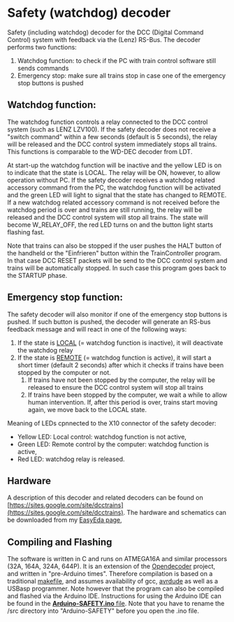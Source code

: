 # Safety (watchdog) decoder

Safety (including watchdog) decoder for the DCC (Digital Command Control) system with feedback via the (Lenz) RS-Bus.
The  decoder performs two functions: 
1. Watchdog function: to check if the PC with train control software still sends commands
2. Emergency stop: make sure all trains stop in case one of the emergency stop buttons is pushed

## Watchdog function:
The watchdog function controls a relay connected to the DCC control system (such as LENZ LZV100).
If the safety decoder does not receive a "switch command" within a few seconds (default is 5 seconds),
the relay will be released and the DCC control system immediately stops all trains. 
This functions is comparable to the WD-DEC decoder from LDT.

At start-up the watchdog function will be inactive and the yellow LED is on to indicate that the state is LOCAL. 
The relay will be ON, however, to allow operation without PC.
If the safety decoder receives a watchdog related accessory command from the PC, the watchdog function will be activated and the green LED will light to signal that the state has changed to REMOTE.
If a new watchdog related accessory command is not received before the watchdog period is over and trains are still running, the relay will be released and the DCC control system will stop all trains.
The state will become W_RELAY_OFF, the red LED turns on and the button light starts flashing fast.

 Note that trains can also be stopped if the user pushes the HALT button of the handheld or the "Einfrieren" button within the TrainController program. In that case DCC RESET packets will be send to the DCC control system and trains will be automatically stopped. In such case this program goes back to the STARTUP phase.

## Emergency stop function:
The safety decoder will also monitor if one of the emergency stop buttons is pushed. If such button is pushed, the decoder will generate an RS-bus feedback message and will react in one of the following ways:
1. If the state is [LOCAL](documentation/safety-local.pdf) (= watchdog function is inactive), it will deactivate the watchdog relay
2. If the state is [REMOTE](documentation/safety-remote.pdf) (= watchdog function is active), it will start a short timer (default 2 seconds) after which it checks if trains have been stopped by the computer or not.
    1. If trains have not been stopped by the computer, the relay will be released to ensure the DCC control system will stop all trains
    2. If trains have been stopped by the computer, we wait a while to allow human intervention. If, after this period is over, trains start moving again, we move back to the LOCAL state.

Meaning of LEDs cpnnected to the X10 connector of the safety decoder:
* Yellow LED: Local control: watchdog function is not active,
* Green LED: Remote control by the computer: watchdog function is active,
* Red LED: watchdog relay is released.

## Hardware
A description of this decoder and related decoders can be found on [https://sites.google.com/site/dcctrains](https://sites.google.com/site/dcctrains).
The hardware and schematics can be downloaded from my [EasyEda page](https://easyeda.com/aikopras/watchdog-decoder),


## Compiling and Flashing
The software is written in C and runs on ATMEGA16A and similar processors (32A, 164A, 324A, 644P). 
It is an extension of the [Opendecoder](https://www.opendcc.de/index_e.html) project, and written in "pre-Arduino times". Therefore compilation is based on a traditional [makefile](src/Makefile), and assumes availability of gcc, [avrdude](https://www.nongnu.org/avrdude/) as well as a USBasp programmer.
Note however that the program can also be compiled and flashed via the Arduino IDE. Instructions for using the Arduino IDE can be found in the [<b>Arduino-SAFETY.ino</b> file](/src/Arduino-SAFETY.ino). Note that you have to rename the /src directory into "Arduino-SAFETY" before you open the .ino file. 
